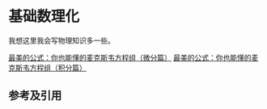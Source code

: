 # 基础数理化

我想这里我会写物理知识多一些。

[最美的公式：你也能懂的麦克斯韦方程组（微分篇）](https://www.zhihu.com/tardis/zm/art/78503083?source_id=1003)
[最美的公式：你也能懂的麦克斯韦方程组（积分篇）](https://zhuanlan.zhihu.com/p/71793554)

## 参考及引用
